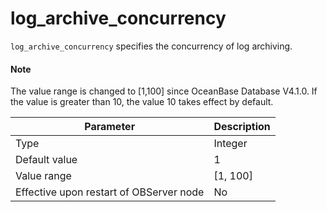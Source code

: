 # log_archive_concurrency

`log_archive_concurrency` specifies the concurrency of log archiving. 

<main id="notice" type='explain'>
  <h4>Note</h4>
  <p>The value range is changed to [1,100] since OceanBase Database V4.1.0. If the value is greater than 10, the value 10 takes effect by default. </p>
</main>

| **Parameter** | **Description** |
| --- | --- |
| Type | Integer |
| Default value | 1 |
| Value range | \[1, 100] |
| Effective upon restart of OBServer node | No |